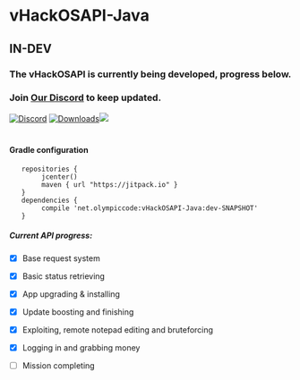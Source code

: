 
# vHackOSAPI-Java

## IN-DEV
### The vHackOSAPI is currently being developed, progress below.
### Join [Our Discord](https://discord.gg/52MtBDp) to keep updated.
[![Discord](https://img.shields.io/badge/Chat-%20on%20Discord-738bd7.svg?style=flat-square)](https://discord.gg/52MtBDp) [![Downloads](https://img.shields.io/github/downloads/OlympicCode/vHackAPI-Java/total.svg?style=flat-square)]()[![](https://jitpack.io/v/net.olympiccode/vHackOSAPI-Java.svg)](https://jitpack.io/#net.olympiccode/vHackOSAPI-Java)
#
#### Gradle configuration
```
   repositories {
        jcenter()
        maven { url "https://jitpack.io" }
   }
   dependencies {
        compile 'net.olympiccode:vHackOSAPI-Java:dev-SNAPSHOT'
   }
```
##### Current API progress:
- [x] Base request system
- [x] Basic status retrieving
- [X] App upgrading & installing 
- [X] Update boosting and finishing
- [X] Exploiting, remote notepad editing and bruteforcing
- [X] Logging in and grabbing money
- [ ] Mission completing

